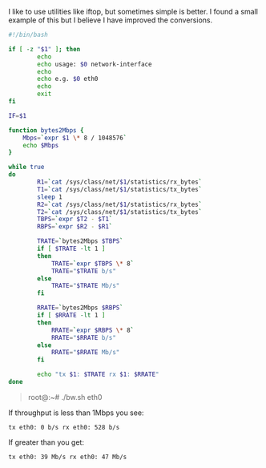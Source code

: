 

I like to use utilities like iftop, but sometimes simple is better. I found a small example of this but I believe I have improved the conversions.


```bash
#!/bin/bash

if [ -z "$1" ]; then
        echo
        echo usage: $0 network-interface
        echo
        echo e.g. $0 eth0
        echo
        exit
fi

IF=$1

function bytes2Mbps {
    Mbps=`expr $1 \* 8 / 1048576`
    echo $Mbps
}

while true
do
        R1=`cat /sys/class/net/$1/statistics/rx_bytes`
        T1=`cat /sys/class/net/$1/statistics/tx_bytes`
        sleep 1
        R2=`cat /sys/class/net/$1/statistics/rx_bytes`
        T2=`cat /sys/class/net/$1/statistics/tx_bytes`
        TBPS=`expr $T2 - $T1`
        RBPS=`expr $R2 - $R1`

        TRATE=`bytes2Mbps $TBPS`
        if [ $TRATE -lt 1 ]
        then
            TRATE=`expr $TBPS \* 8`
            TRATE="$TRATE b/s"
        else
            TRATE="$TRATE Mb/s"
        fi

        RRATE=`bytes2Mbps $RBPS`
        if [ $RRATE -lt 1 ]
        then
            RRATE=`expr $RBPS \* 8`
            RRATE="$RRATE b/s"
        else
            RRATE="$RRATE Mb/s"
        fi

        echo "tx $1: $TRATE rx $1: $RRATE"
done
```

> root@<host>:~# ./bw.sh eth0

If throughput is less than 1Mbps you see:

`tx eth0: 0 b/s rx eth0: 528 b/s`

If greater than you get:

`tx eth0: 39 Mb/s rx eth0: 47 Mb/s`


